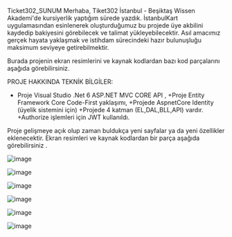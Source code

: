 Ticket302_SUNUM 
Merhaba,
Tiket302 İstanbul - Beşiktaş Wissen Akademi'de kursiyerlik yaptığım sürede yazdık. İstanbulKart uygulamasından esinlenerek oluşturduğumuz bu projede üye akbilini kaydedip bakiyesini görebilecek ve talimat yükleyebilecektir. Asıl amacımız gerçek hayata yaklaşmak ve istihdam sürecindeki hazır bulunuşluğu maksimum seviyeye getirebilmektir.

Burada projenin ekran resimlerini ve kaynak kodlardan bazı kod parçalarını aşağıda görebilirsiniz.

PROJE HAKKINDA TEKNİK BİLGİLER: 
+ Proje Visual Studio .Net 6 ASP.NET MVC CORE API ,
+Proje Entity Framework Core Code-First yaklaşımı,
+Projede AspnetCore Identity (üyelik sistemini için)
+Projede 4 katman (EL,DAL,BLL,API) vardır.
+Authorize işlemleri için JWT kullanıldı. 

Proje gelişmeye açık olup zaman buldukça yeni sayfalar ya da yeni özellikler eklenecektir. Ekran resimleri ve kaynak kodlardan bir parça aşağıda görebilirsiniz .

![image](https://user-images.githubusercontent.com/117596243/221826343-e904c87d-c953-4fd3-84eb-7651f6c7a1c5.png)

![image](https://user-images.githubusercontent.com/117596243/221826184-6f35b99d-557e-4e4b-a87d-7bda827f584e.png)

![image](https://user-images.githubusercontent.com/117596243/221826733-e336e9b8-752e-4bec-94db-7753932eb601.png)

![image](https://user-images.githubusercontent.com/117596243/221827324-47cc80b5-e341-4cc1-8a2d-f17d0fd17d82.png)

![image](https://user-images.githubusercontent.com/117596243/221827600-43ee9072-3afa-41aa-8b1e-0db79f722508.png)

![image](https://user-images.githubusercontent.com/117596243/221828047-e57034d6-f11c-4fc7-9a8b-b9935a08311a.png)
